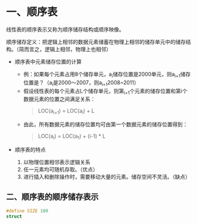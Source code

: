 # 一、顺序表
线性表的顺序表示又称为顺序储存结构或顺序映像。

顺序储存定义：把逻辑上相邻的数据元素储蓄在物理上相邻的储存单元中的储存结构。（简而言之，逻辑上相邻，物理上也相邻）


* 顺序表中元素储存位置的计算
    - 例：如果每个元素占用8个储存单元，a<sub>i</sub>储存位置是2000单元，则a<sub>i+1</sub>储存位置是？（a<sub>i</sub>是2000～2007，则a<sub>i+1</sub>2008~2011）
    * 假设线性表的每个元素占L个储存单元，则第<sub>i+1</sub>个元素的储存位置和第i个数据元素的位置之间满足关系：
        > LOC(a<sub>i+1</sub>) = LOC(a<sub>i</sub>) + L
    * 由此，所有数据元素的储存位置均可由第一个数据元素的储存位置得到：
        > LOC(a<sub>i</sub>) = LOC(a<sub>1</sub>) + (i-1) * L

* 顺序表的特点
    1. 以物理位置相邻表示逻辑关系
    2. 任一元素均可随机存取。（优点）
    3. 进行插入和删除操作时，需要移动大量的元素。储存空间不灵活。（缺点）

## 二、顺序表的顺序储存表示
```c
#define SIZE 100
struct 
```